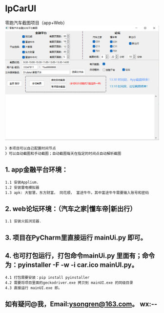 # lpCarUI
零跑汽车截图项目（app+Web）
![This is an image](https://github.com/tonnycose/lpCarUI/blob/main/index.png)
```
》本项目可以自己配置时间节点
》可以自动截图和手动截图；自动截图每天在指定的时间点自动解析截图
```
## 1. app金融平台环境：
```
1.1 安装Applium.
1.2 安装雷电模拟器
1.3 apk: 大智慧，东方财富， 同花顺， 富途牛牛。其中富途牛牛需要输入账号和密码
```
## 2. web论坛环境：（汽车之家|懂车帝|新出行）
```
1.1 安装火狐浏览器. 
```

## 3. 项目在PyCharm里直接运行 mainUi.py 即可。

## 4. 也可打包运行，打包命令mainUi.py 里面有；命令为：pyinstaller -F -w -i car.ico mainUI.py。
```
4.1 打包需要安装：pip install pyinstaller
4.2 需要将项目里面的geckodriver.exe 拷贝到 mainUI.exe 的同级目录
4.3 直接运行 mainUI.exe 即。
```
## 如有疑问@我，Email:ysongren@163.com。 wx:--
